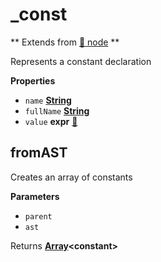 <!-- Generated by documentation.js. Update this documentation by updating the source code. -->

# \_const

** Extends from [:link: node](NODE.md) **

Represents a constant declaration

**Properties**

-   `name` **[String](https://developer.mozilla.org/en-US/docs/Web/JavaScript/Reference/Global_Objects/String)** 
-   `fullName` **[String](https://developer.mozilla.org/en-US/docs/Web/JavaScript/Reference/Global_Objects/String)** 
-   `value` **expr** [:link:](EXPR.md)

## fromAST

Creates an array of constants

**Parameters**

-   `parent`  
-   `ast`  

Returns **[Array](https://developer.mozilla.org/en-US/docs/Web/JavaScript/Reference/Global_Objects/Array)&lt;constant>** 
